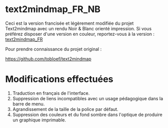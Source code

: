 # text2mindmap_FR_NB

Ceci est la version francisée et légèrement modifiée du projet Text2mindmap avec un rendu Noir & Blanc orienté impression.
Si vous préférez disposer d'une version en couleur, reportez-vous à la version : [text2mindmap_FR](https://github.com/pcardona34/text2mindmap_FR)

Pour prendre connaissance du projet original :

https://github.com/tobloef/text2mindmap

# Modifications effectuées

1. Traduction en français de l'interface.
2. Suppression de liens incompatibles avec un usage pédagogique dans la barre de menu.
3. Agrandissement de la taille de la police par défaut.
4. Suppression des couleurs et du fond sombre dans l'optique de produire un graphique imprimable.

<!--# Voir la nouvelle version en ligne-->

<!--https://pcardona34.github.io/text2mindmap_FR_NB/index.html-->
